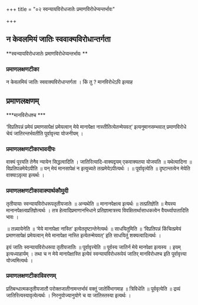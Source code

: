 +++
title = "०२ स्वन्यायविरोधजातेः प्रमाणविरोधेप्यन्तर्भावः"

+++


## न केवलमियं जातिः स्ववाक्यविरोधान्तर्गता

**स्वन्यायविरोधजातेः प्रमाणविरोधेप्यन्तर्भावः **

### **प्रमाणलक्षणटीका**

न केवलमियं जातिः स्ववाक्यविरोधान्तर्गता । किं तु ? मानविरोधेऽपि इत्याह

## प्रमाणलक्षणम्

***मानविरोधश्च ***

‘विप्रतिपन्नं प्रमेयं प्रमाणसापेक्षं प्रमेयत्वान् मेये मानापेक्षा नास्तीतित्येतन्मेयवत्’ इत्यनुमानसम्भवात् प्रमाणविरोधे चेयं जातिरन्तर्भवतीति पूर्वावृत्त्या योजनीयम् ।

### **प्रमाणलक्षणटीकाभावदीपः**

वाक्यं पूरयति तेनैव न्यायेन सिद्धत्वादिति । जातिरित्यादि-वाक्यद्वयम् एकवाक्यतया योजयति ॥ यथेत्यादिना ॥ विप्रतिपन्नमेयेऽपीति ॥ यन् मेयं मानसापेक्षं न इत्युच्यते तत्प्रमेयेऽपीत्यर्थः । ॥ पूर्वावृत्येति ॥ दृष्टान्तत्वेन मेयेति वाक्याऽवृत्या इत्यर्थः ।

### **प्रमाणलक्षणटीकावाक्यार्थकौमुदी**

तृतीयायाः स्वन्यायविरोधरूपतृतीयजातेः ॥ अन्यथेति ॥ मानानपेक्षत्व इत्यर्थः ॥ तत्प्रतिज्ञेति ॥ मेेयस्य मानानपेक्षत्वप्रतिज्ञेत्यर्थः । तत्र हेत्वादिप्रमाणानभिधाने प्रतिज्ञामात्रस्य विवक्षितार्थासाधकत्वेन वैयर्थ्यापातादिति भावः ।

॥ तन्न्यायेनेति ॥ ‘मेये मानापेक्षा नास्ति’ इत्येतदृष्टान्तेनेत्यर्थः ॥ साधयितुमिति ॥ ‘विप्रतिपन्नं किंचित्प्रमेयं प्रमाणसापेक्षं प्रमेयत्वान् मेये मानापेक्षा नास्ति इत्येतन्मेयवत्’ इति साधयितुं शक्यत्वादित्यर्थः ।

इयं जातिः स्वन्यायविरोधरूपा तृतीयजातिः ॥ पूर्वावृत्त्येति ॥ पूर्वस्य जातिर्न मेये मानपेक्षा इत्यस्य । इयम् इत्यध्याहार्यम् । तथा च न मेये मानापेक्षास्ति इत्येवं स्वन्यायविरोधरूपेयं जातिर् मानविरोधश्च इति पूर्वावृत्त्या योज्यमित्यर्थः ।

### **प्रमाणलक्षणटीकाविवरणम्**

प्रतिबन्धात्मकतृतीयजातौ परोक्तजातीनामन्तर्भावं वक्तुं जातेर्विभागमाह ॥ त्रिविधेति ॥ पूर्ववृत्येति ॥ द्रव्यं जातिरित्यस्यावृत्येत्यर्थः । निरनुयोज्यानुयोगे च या जातिस्तस्या इत्यर्थः ।

